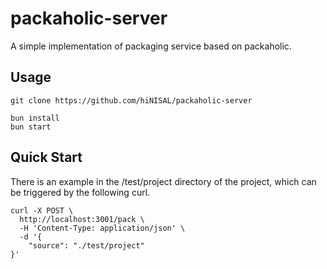 # packaholic-server

A simple implementation of packaging service based on packaholic.

## Usage

```shell
git clone https://github.com/hiNISAL/packaholic-server

bun install
bun start
```

## Quick Start

There is an example in the /test/project directory of the project, which can be triggered by the following curl.

```curl
curl -X POST \
  http://localhost:3001/pack \
  -H 'Content-Type: application/json' \
  -d '{
    "source": "./test/project"
}'
```
